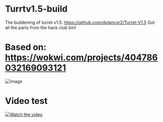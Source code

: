 # Turrtv1.5-build
The buildening of turret v1.5: https://github.com/dylancor2/Turret-V1.5
 Got all the parts from the hack club bin!
# Based on: https://wokwi.com/projects/404786032169093121
![image](https://github.com/user-attachments/assets/e8a810de-c9e6-4998-a47d-f114527c0909)
# Video test
[![Watch the video](https://img.youtube.com/vi/Chyrm6AnAok/0.jpg)](https://www.youtube.com/watch?v=Chyrm6AnAok)

